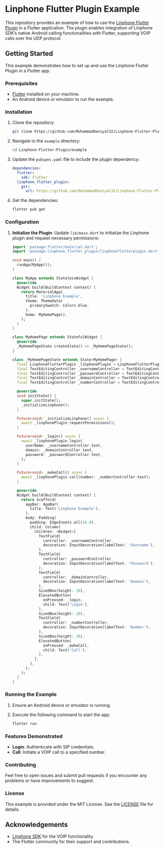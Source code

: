 # Linphone Flutter Plugin Example

This repository provides an example of how to use the [Linphone Flutter Plugin](https://github.com/MuhammadDaniyal32/Linphone-Flutter-Plugin.git) in a Flutter application. The plugin enables integration of Linphone SDK’s native Android calling functionalities with Flutter, supporting VOIP calls over the UDP protocol.

## Getting Started

This example demonstrates how to set up and use the Linphone Flutter Plugin in a Flutter app.

### Prerequisites

- [Flutter](https://flutter.dev/docs/get-started/install) installed on your machine.
- An Android device or emulator to run the example.

### Installation

1. Clone the repository:

    ```bash
    git clone https://github.com/MuhammadDaniyal32/Linphone-Flutter-Plugin.git
    ```

2. Navigate to the `example` directory:

    ```bash
    cd Linphone-Flutter-Plugin/example
    ```

3. Update the `pubspec.yaml` file to include the plugin dependency:

    ```yaml
    dependencies:
      flutter:
        sdk: flutter
      linphone_flutter_plugin:
        git:
          url: https://github.com/MuhammadDaniyal32/Linphone-Flutter-Plugin.git
    ```

4. Get the dependencies:

    ```bash
    flutter pub get
    ```

### Configuration

1. **Initialize the Plugin**: Update `lib/main.dart` to initialize the Linphone plugin and request necessary permissions:

    ```dart
    import 'package:flutter/material.dart';
    import 'package:linphone_flutter_plugin/linphoneflutterplugin.dart';

    void main() {
      runApp(MyApp());
    }

    class MyApp extends StatelessWidget {
      @override
      Widget build(BuildContext context) {
        return MaterialApp(
          title: 'Linphone Example',
          theme: ThemeData(
            primarySwatch: Colors.blue,
          ),
          home: MyHomePage(),
        );
      }
    }

    class MyHomePage extends StatefulWidget {
      @override
      _MyHomePageState createState() => _MyHomePageState();
    }

    class _MyHomePageState extends State<MyHomePage> {
      final LinphoneFlutterPlugin _linphonePlugin = LinphoneFlutterPlugin();
      final TextEditingController _usernameController = TextEditingController();
      final TextEditingController _passwordController = TextEditingController();
      final TextEditingController _domainController = TextEditingController();
      final TextEditingController _numberController = TextEditingController();

      @override
      void initState() {
        super.initState();
        _initializeLinphone();
      }

      Future<void> _initializeLinphone() async {
        await _linphonePlugin.requestPermissions();
      }

      Future<void> _login() async {
        await _linphonePlugin.login(
          userName: _usernameController.text,
          domain: _domainController.text,
          password: _passwordController.text,
        );
      }

      Future<void> _makeCall() async {
        await _linphonePlugin.call(number: _numberController.text);
      }

      @override
      Widget build(BuildContext context) {
        return Scaffold(
          appBar: AppBar(
            title: Text('Linphone Example'),
          ),
          body: Padding(
            padding: EdgeInsets.all(16.0),
            child: Column(
              children: <Widget>[
                TextField(
                  controller: _usernameController,
                  decoration: InputDecoration(labelText: 'Username'),
                ),
                TextField(
                  controller: _passwordController,
                  decoration: InputDecoration(labelText: 'Password'),
                ),
                TextField(
                  controller: _domainController,
                  decoration: InputDecoration(labelText: 'Domain'),
                ),
                SizedBox(height: 20),
                ElevatedButton(
                  onPressed: _login,
                  child: Text('Login'),
                ),
                SizedBox(height: 20),
                TextField(
                  controller: _numberController,
                  decoration: InputDecoration(labelText: 'Number'),
                ),
                SizedBox(height: 20),
                ElevatedButton(
                  onPressed: _makeCall,
                  child: Text('Call'),
                ),
              ],
            ),
          ),
        );
      }
    }
    ```

### Running the Example

1. Ensure an Android device or emulator is running.
2. Execute the following command to start the app:

    ```bash
    flutter run
    ```

### Features Demonstrated

- **Login**: Authenticate with SIP credentials.
- **Call**: Initiate a VOIP call to a specified number.

### Contributing

Feel free to open issues and submit pull requests if you encounter any problems or have improvements to suggest.

### License

This example is provided under the MIT License. See the [LICENSE](https://github.com/MuhammadDaniyal32/Linphone-Flutter-Plugin/blob/main/LICENSE) file for details.

## Acknowledgements

- [Linphone SDK](https://www.linphone.org/) for the VOIP functionality.
- The Flutter community for their support and contributions.
